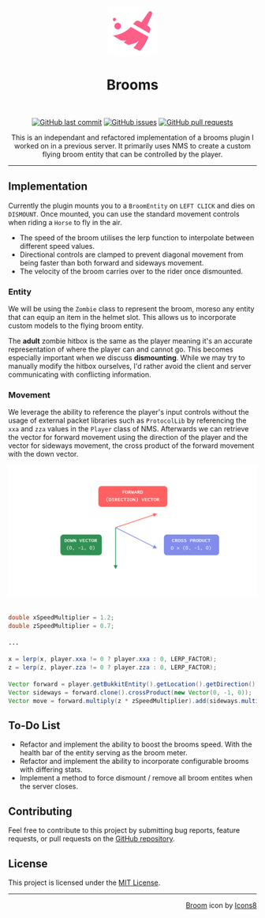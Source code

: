 <p align="center">
  <img src="assets/icon.png" alt="Brooms Icon">
</p>
<h1 align="center">
  Brooms
</h1>
<br>
<p align="center">
  <a href="https://github.com/hello-andrew-yan/spigot-nms-brooms/commits/master">
    <img alt="GitHub last commit" src="https://img.shields.io/github/last-commit/hello-andrew-yan/spigot-nms-brooms?style=flat-square""></a>
  <a href="https://github.com/hello-andrew-yan/spigot-nms-brooms/issues">
    <img alt="GitHub issues" src="https://img.shields.io/github/issues-raw/hello-andrew-yan/spigot-nms-brooms?style=flat-square""></a>
  <a href="https://github.com/hello-andrew-yan/spigot-nms-brooms/pulls">
    <img alt="GitHub pull requests" src="https://img.shields.io/github/issues-pr-raw/hello-andrew-yan/spigot-nms-brooms?style=flat-square""></a>
</p>
<p align="center">
 This is an independant and refactored implementation of a brooms plugin I worked on in a previous server. It primarily uses NMS to create a custom flying broom entity that can be controlled by the player.
</p>

---

## Implementation
Currently the plugin mounts you to a `BroomEntity` on `LEFT CLICK` and dies on `DISMOUNT`. Once mounted, you can use the standard movement controls when riding a `Horse` to fly in the air.

- The speed of the broom utilises the lerp function to interpolate between different speed values.
- Directional controls are clamped to prevent diagonal movement from being faster than both forward and sideways movement.
- The velocity of the broom carries over to the rider once dismounted.

### Entity
We will be using the ``Zombie`` class to represent the broom, moreso any entity that can equip an item in the helmet slot. This allows us to incorporate custom models to the flying broom entity.

The **adult** zombie hitbox is the same as the player meaning it's an accurate representation of where the player can and cannot go. This becomes especially important when we discuss **dismounting**. While we may try to manually modify the hitbox ourselves, I'd rather avoid the client and server communicating with conflicting information.

### Movement

We leverage the ability to reference the player's input controls without the usage of external packet libraries such as `ProtocolLib` by referencing the `xxa` and `zza` values in the `Player` class of NMS. Afterwards we can retrieve the vector for forward movement using the direction of the player and the vector for sideways movement, the cross product of the forward movement with the down vector.

<p align="center"><img src="assets/diagram.png" alt="Cross Product Diagram"></p>

```java

double xSpeedMultiplier = 1.2;
double zSpeedMultiplier = 0.7;

...

x = lerp(x, player.xxa != 0 ? player.xxa : 0, LERP_FACTOR);
z = lerp(z, player.zza != 0 ? player.zza : 0, LERP_FACTOR);

Vector forward = player.getBukkitEntity().getLocation().getDirection();
Vector sideways = forward.clone().crossProduct(new Vector(0, -1, 0));
Vector move = forward.multiply(z * zSpeedMultiplier).add(sideways.multiply(x * xSpeedMultiplier));
```


## To-Do List
- Refactor and implement the ability to boost the brooms speed. With the health bar of the entity serving as the broom meter.
- Refactor and implement the ability to incorporate configurable brooms with differing stats.
- Implement a method to force dismount / remove all broom entites when the server closes.

## Contributing
Feel free to contribute to this project by submitting bug reports, feature requests, or pull requests on the [GitHub repository](https://github.com/hello-andrew-yan/spigot-nms-brooms).

## License
This project is licensed under the [MIT License](LICENSE).

---

<p align="right">
  <a target="_blank" href="https://icons8.com/icons/set/broom">Broom</a> icon by <a target="_blank" href="https://icons8.com">Icons8</a>
</p>
